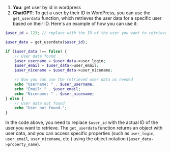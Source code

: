 1. **You**: get user by id in wordpress
2. **ChatGPT**: To get a user by their ID in WordPress, you can use the `get_userdata` function, which retrieves the user data for a specific user based on their ID. Here's an example of how you can use it:

```php
$user_id = 123; // replace with the ID of the user you want to retrieve

$user_data = get_userdata($user_id);

if ($user_data !== false) {
    // User data found
    $user_username = $user_data->user_login;
    $user_email = $user_data->user_email;
    $user_nicename = $user_data->user_nicename;

    // Now you can use the retrieved user data as needed
    echo "Username: " . $user_username;
    echo "Email: " . $user_email;
    echo "Nicename: " . $user_nicename;
} else {
    // User data not found
    echo "User not found.";
}
```

In the code above, you need to replace `$user_id` with the actual ID of the user you want to retrieve. The `get_userdata` function returns an object with user data, and you can access specific properties (such as `user_login`, `user_email`, `user_nicename`, etc.) using the object notation (`$user_data->property_name`).
